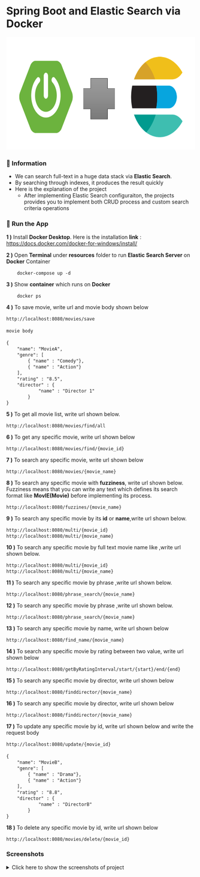 # Spring Boot and Elastic Search via Docker

<img src="screenshots\elasticsearch_springboot.PNG" alt="Main Information" width="800" height="300">

### 📖 Information

<ul style="list-style-type:disc">
  <li>We can search full-text in a huge data stack via <b>Elastic Search</b>.</li>
  <li>By searching through indexes, it produces the result quickly </li>
  <li>Here is the explanation of the project
      <ul>
        <li>After implementing Elastic Search configuraiton, the projects provides you to implement both CRUD process and custom search criteria operations</li>
      </ul>
  </li>
</ul>

### 🔨 Run the App

<b>1 )</b> Install <b>Docker Desktop</b>. Here is the installation <b>link</b> : https://docs.docker.com/docker-for-windows/install/

<b>2 )</b> Open <b>Terminal</b> under <b>resources</b> folder to run <b>Elastic Search Server</b> on <b>Docker</b> Container
```
    docker-compose up -d
```

<b>3 )</b> Show <b>container</b> which runs on <b>Docker</b>
```
    docker ps
```

<b>4 )</b> To save movie, write url and movie body shown below
```
http://localhost:8080/movies/save

movie body

{
    "name": "MovieA",
    "genre": [
        { "name" : "Comedy"},
        { "name" : "Action"}
    ],
    "rating" : "8.5",
    "director" : {
            "name" : "Director 1"
        }
}
```
<b>5 )</b> To get all movie list, write url shown below.
```
http://localhost:8080/movies/find/all
```

<b>6 )</b> To get any specific movie, write url shown below
```
http://localhost:8080/movies/find/{movie_id}
```

<b>7 )</b> To search any specific movie, write url shown below
```
http://localhost:8080/movies/{movie_name}
```

<b>8 )</b> To search any specific movie with <b>fuzziness</b>, write url shown below. Fuzziness means that you can write any text which defines its search format like <b>MovIE(Movie)</b> before implementing its process.
```
http://localhost:8080/fuzzines/{movie_name}
```

<b>9 )</b> To search any specific movie by its <b>id</b> or <b>name</b>,write url shown below. 
```
http://localhost:8080/multi/{movie_id}
http://localhost:8080/multi/{movie_name}
```

<b>10 )</b> To search any specific movie by full text movie name like ,write url shown below. 
```
http://localhost:8080/multi/{movie_id}
http://localhost:8080/multi/{movie_name}
```

<b>11 )</b> To search any specific movie by phrase ,write url shown below. 
```
http://localhost:8080/phrase_search/{movie_name}
```

<b>12 )</b> To search any specific movie by phrase ,write url shown below. 
```
http://localhost:8080/phrase_search/{movie_name}
```

<b>13 )</b> To search any specific movie by name, write url shown below
```
http://localhost:8080/find_name/{movie_name}
```

<b>14 )</b> To search any specific movie by rating between two value, write url shown below
```
http://localhost:8080/getByRatingInterval/start/{start}/end/{end}
```

<b>15 )</b> To search any specific movie by director, write url shown below
```
http://localhost:8080/finddirector/{movie_name}
```

<b>16 )</b> To search any specific movie by director, write url shown below
```
http://localhost:8080/finddirector/{movie_name}
```

<b>17 )</b> To update any specific movie by id, write url shown below and write the request body
```
http://localhost:8080/update/{movie_id}

{
    "name": "MovieB",
    "genre": [
        { "name" : "Drama"},
        { "name" : "Action"}
    ],
    "rating" : "8.8",
    "director" : {
            "name" : "DirectorB"
        }
}
```

<b>18 )</b> To delete any specific movie by id, write url shown below
```
http://localhost:8080/movies/delete/{movie_id}
```

### Screenshots

<details>
<summary>Click here to show the screenshots of project</summary>
    <p> Figure 1 </p>
    <img src ="screenshots\elasticsearch_1.PNG">
    <p> Figure 2 </p>
    <img src ="screenshots\elasticsearch_2.PNG">
    <p> Figure 3 </p>
    <img src ="screenshots\elasticsearch_3.PNG">
    <p> Figure 4 </p>
    <img src ="screenshots\elasticsearch_4.PNG">
    <p> Figure 5 </p>
    <img src ="screenshots\elasticsearch_5.PNG">
    <p> Figure 6 </p>
    <img src ="screenshots\elasticsearch_6.PNG">
    <p> Figure 7 </p>
    <img src ="screenshots\elasticsearch_7.PNG">
    <p> Figure 8 </p>
    <img src ="screenshots\elasticsearch_8.PNG">
    <p> Figure 9 </p>
    <img src ="screenshots\elasticsearch_9.PNG">
    <p> Figure 10 </p>
    <img src ="screenshots\elasticsearch_10.PNG">
    <p> Figure 11 </p>
    <img src ="screenshots\elasticsearch_11.PNG">
    <p> Figure 12 </p>
    <img src ="screenshots\elasticsearch_12.PNG">
    <p> Figure 13 </p>
    <img src ="screenshots\elasticsearch_13.PNG">
    <p> Figure 14 </p>
    <img src ="screenshots\elasticsearch_14.PNG">
</details>